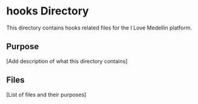 # hooks Directory

This directory contains hooks related files for the I Love Medellin platform.

## Purpose

[Add description of what this directory contains]

## Files

[List of files and their purposes]
